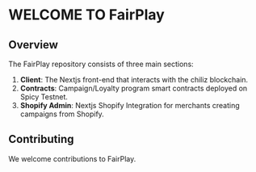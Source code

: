 # WELCOME TO FairPlay

## Overview

The FairPlay repository consists of three main sections:

1. **Client**: The Nextjs front-end that interacts with the chiliz blockchain.
2. **Contracts**: Campaign/Loyalty program smart contracts deployed on Spicy Testnet.
3. **Shopify Admin**: Nextjs Shopify Integration for merchants creating campaigns from Shopify.


## Contributing

We welcome contributions to FairPlay.
